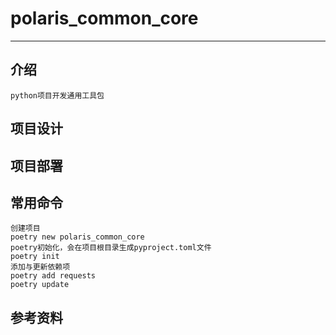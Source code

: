 
# polaris_common_core

---

## 介绍
```.text
python项目开发通用工具包
```

## 项目设计




## 项目部署


## 常用命令
```.text
创建项目
poetry new polaris_common_core
poetry初始化，会在项目根目录生成pyproject.toml文件
poetry init
添加与更新依赖项
poetry add requests
poetry update

```


## 参考资料




